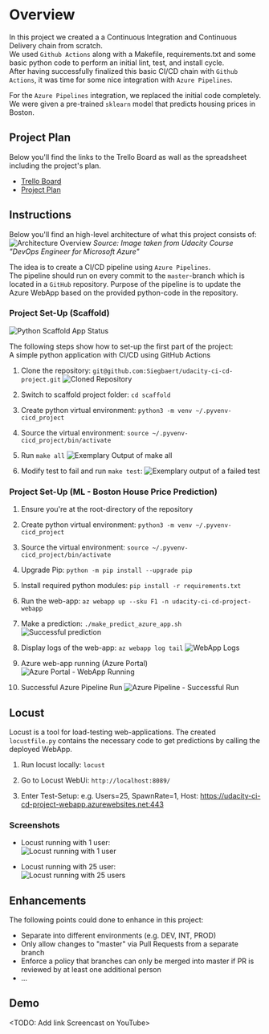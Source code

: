 # Overview

In this project we created a a Continuous Integration and Continuous Delivery chain from scratch.   
We used `Github Actions` along with a Makefile, requirements.txt and some basic python code to perform an initial lint, test, and install cycle.  
After having successfully finalized this basic CI/CD chain with `Github Actions`, it was time for some nice integration with `Azure Pipelines`.

For the `Azure Pipelines` integration, we replaced the initial code completely.  
We were given a pre-trained `sklearn` model that predicts housing prices in Boston.

## Project Plan
Below you'll find the links to the Trello Board as wall as the spreadsheet including the project's plan.

* [Trello Board](https://trello.com/b/Pdt6RSCR)
* [Project Plan](/docs/ProjectPlan.xlsx)

## Instructions
Below you'll find an high-level architecture of what this project consists of:
![Architecture Overview](img/ArchitectureOverview.png "Architecture Overview")
*Source: Image taken from Udacity Course "DevOps Engineer for Microsoft Azure"*

The idea is to create a CI/CD pipeline using `Azure Pipelines`.  
The pipeline should run on every commit to the `master`-branch which is located in a `GitHub` repository.
Purpose of the pipeline is to update the Azure WebApp based on the provided python-code in the repository.

### Project Set-Up (Scaffold)
![Python Scaffold App Status](https://github.com/Siegbaert/udacity-ci-cd-project/workflows/Python%20application/badge.svg)

The following steps show how to set-up the first part of the project:  
A simple python application with CI/CD using GitHub Actions

1. Clone the repository: `git@github.com:Siegbaert/udacity-ci-cd-project.git`
![Cloned Repository](img/screenshots/01_ClonedRepository.PNG "Successful prediction")

2. Switch to scaffold project folder: `cd scaffold`

3. Create python virtual environment: `python3 -m venv ~/.pyvenv-cicd_project`

4. Source the virtual environment: `source ~/.pyvenv-cicd_project/bin/activate`

5. Run `make all`
![Exemplary Output of make all](img/screenshots/06a_SuccessfulMakeAll.PNG "Exemplary Output of make all")
6. Modify test to fail and run `make test`:
![Exemplary output of a failed test](img/screenshots/07_FailedTest.PNG "Exemplary output of a failed test")

### Project Set-Up (ML - Boston House Price Prediction)

1. Ensure you're at the root-directory of the repository

2. Create python virtual environment: `python3 -m venv ~/.pyvenv-cicd_project`

3. Source the virtual environment: `source ~/.pyvenv-cicd_project/bin/activate`

4. Upgrade Pip: `python -m pip install --upgrade pip`

5. Install required python modules: `pip install -r requirements.txt`

6. Run the web-app: `az webapp up --sku F1 -n udacity-ci-cd-project-webapp`

7. Make a prediction: `./make_predict_azure_app.sh`
![Successful prediction](img/screenshots/12_SuccessfulyMakePredictPostCall.PNG "Successful prediction")

8. Display logs of the web-app: `az webapp log tail`
![WebApp Logs](img/screenshots/13_WebAppLogs.PNG "WebApp Logs")

9. Azure web-app running (Azure Portal)
![Azure Portal - WebApp Running](img/screenshots/14_AzurePortal_WebAppRunning.PNG "Azure Portal - WebApp Running")

10. Successful Azure Pipeline Run
![Azure Pipeline - Successful Run](img/screenshots/15_SuccessfulAzurePipelineRun.PNG "Azure Pipeline - Successful Run")

## Locust
Locust is a tool for load-testing web-applications.
The created `locustfile.py` contains the necessary code to get predictions by calling the deployed WebApp.

1. Run locust locally: `locust`

2. Go to Locust WebUi: `http://localhost:8089/`

3. Enter Test-Setup: e.g. Users=25, SpawnRate=1, Host: https://udacity-ci-cd-project-webapp.azurewebsites.net:443 

### Screenshots

* Locust running with 1 user:  
![Locust running with 1 user](img/screenshots/16_Locust_1User.PNG "Locust running with 1 user")

* Locust running with 25 user:  
![Locust running with 25 users](img/screenshots/16_Locust_25Users.PNG "Locust running with 25 users")

## Enhancements
The following points could done to enhance in this project:

* Separate into different environments (e.g. DEV, INT, PROD)
* Only allow changes to "master" via Pull Requests from a separate branch
* Enforce a policy that branches can only be merged into master if PR is reviewed by at least one additional person
* ...

## Demo 

<TODO: Add link Screencast on YouTube>


